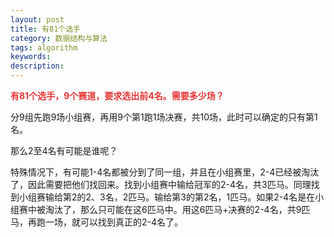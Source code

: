 ```yaml
---
layout: post
title: 有81个选手
category: 数据结构与算法
tags: algorithm
keywords: 
description: 
---
```


**<span
style="color:#e53333;">有81个选手，9个赛道，要求选出前4名。需要多少场？</span><span
id="__kindeditor_bookmark_end_371__" style="display:none;"></span><span
id="__kindeditor_bookmark_end_375__" style="display:none;"></span><span
id="__kindeditor_bookmark_end_377__" style="display:none;"></span><span
id="__kindeditor_bookmark_end_373__" style="display:none;"></span><span
id="__kindeditor_bookmark_end_369__" style="display:none;"></span><span
id="__kindeditor_bookmark_end_367__" style="display:none;"></span>**

 

分9组先跑9场小组赛，再用9个第1跑1场决赛，共10场，此时可以确定的只有第1名。

那么2至4名有可能是谁呢？

 

特殊情况下，有可能1-4名都被分到了同一组，并且在小组赛里，2-4已经被淘汰了，因此需要把他们找回来。找到小组赛中输给冠军的2-4名，共3匹马。同理找到小组赛输给第2的2、3名，2匹马。输给第3的第2名，1匹马。如果2-4名是在小组赛中被淘汰了，那么只可能在这6匹马中。用这6匹马+决赛的2-4名，共9匹马，再跑一场，就可以找到真正的2-4名了。









